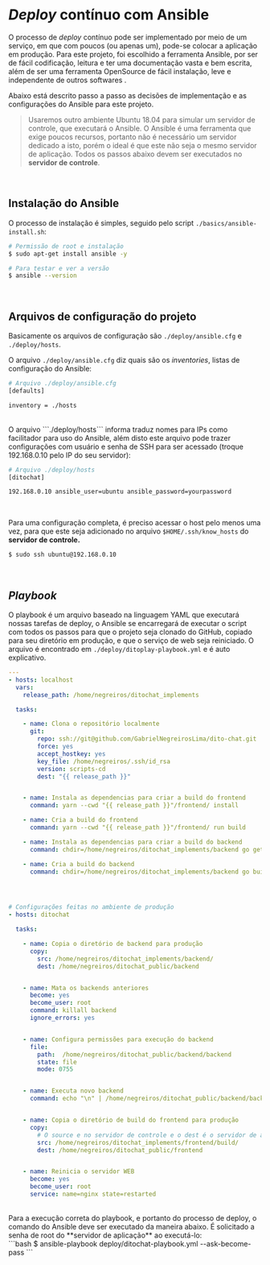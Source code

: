 # *Deploy* contínuo com Ansible

O processo de _deploy_ contínuo pode ser implementado por meio de um serviço, em que com poucos (ou apenas um), pode-se colocar a aplicação em produção. Para este projeto, foi escolhido a ferramenta Ansible, por ser de fácil codificação, leitura e ter uma documentação vasta e bem escrita, além de ser uma ferramenta OpenSource de fácil instalação, leve e independente de outros softwares .

Abaixo está descrito passo a passo as decisões de implementação e as configurações do Ansible para este projeto.

> Usaremos outro ambiente Ubuntu 18.04 para simular um servidor de controle, que executará o Ansible. O Ansible é uma ferramenta que exige poucos recursos, portanto não é necessário um servidor dedicado a isto, porém o ideal é que este não seja o mesmo servidor de aplicação.
> Todos os passos abaixo devem ser executados no __servidor de controle__.



<br>

## Instalação do Ansible

O processo de instalação é simples, seguido pelo script ```./basics/ansible-install.sh```:
```bash
# Permissão de root e instalação
$ sudo apt-get install ansible -y

# Para testar e ver a versão
$ ansible --version
```



<br>

## Arquivos de configuração do projeto

Basicamente os arquivos de configuração são ```./deploy/ansible.cfg``` e ```./deploy/hosts```.

O arquivo ```./deploy/ansible.cfg``` diz quais são os _inventories_, listas de configuração do Ansible:
```bash
# Arquivo ./deploy/ansible.cfg
[defaults]

inventory = ./hosts
```


<br>
O arquivo ```./deploy/hosts``` informa traduz nomes para IPs como facilitador para uso do Ansible, além disto este arquivo pode trazer configurações com usuário e senha de SSH para ser acessado (troque 192.168.0.10 pelo IP do seu servidor):

```bash
# Arquivo ./deploy/hosts
[ditochat]

192.168.0.10 ansible_user=ubuntu ansible_password=yourpassword
```

<br>

Para uma configuração completa, é preciso acessar o host pelo menos uma vez, para que este seja adicionado no arquivo ```$HOME/.ssh/know_hosts``` do __servidor de controle.__

```bash
$ sudo ssh ubuntu@192.168.0.10
```



<br>

## *Playbook*

O playbook é um arquivo baseado na linguagem YAML que executará nossas tarefas de deploy, o Ansible se encarregará de executar o script com todos os passos para que o projeto seja clonado do GitHub,  copiado para seu diretório em produção, e que o serviço de web seja reiniciado. O arquivo é encontrado em ```./deploy/ditoplay-playbook.yml``` e é auto explicativo.

```yaml
---
- hosts: localhost
  vars:
    release_path: /home/negreiros/ditochat_implements

  tasks:

    - name: Clona o repositório localmente
      git:
        repo: ssh://git@github.com/GabrielNegreirosLima/dito-chat.git
        force: yes
        accept_hostkey: yes
        key_file: /home/negreiros/.ssh/id_rsa
        version: scripts-cd
        dest: "{{ release_path }}"


    - name: Instala as dependencias para criar a build do frontend
      command: yarn --cwd "{{ release_path }}"/frontend/ install

    - name: Cria a build do frontend
      command: yarn --cwd "{{ release_path }}"/frontend/ run build

    - name: Instala as dependencias para criar a build do backend
      command: chdir=/home/negreiros/ditochat_implements/backend go get ./...

    - name: Cria a build do backend
      command: chdir=/home/negreiros/ditochat_implements/backend go build ./.




# Configurações feitas no ambiente de produção
- hosts: ditochat

  tasks:

    - name: Copia o diretório de backend para produção
      copy:
        src: /home/negreiros/ditochat_implements/backend/
        dest: /home/negreiros/ditochat_public/backend


    - name: Mata os backends anteriores
      become: yes
      become_user: root
      command: killall backend
      ignore_errors: yes


    - name: Configura permissões para execução do backend
      file: 
        path:  /home/negreiros/ditochat_public/backend/backend
        state: file
        mode: 0755


    - name: Executa novo backend
      command: echo "\n" | /home/negreiros/ditochat_public/backend/backend &


    - name: Copia o diretório de build do frontend para produção
      copy:
        # O source e no servidor de controle e o dest é o servidor de aplicação em produçao
        src: /home/negreiros/ditochat_implements/frontend/build/
        dest: /home/negreiros/ditochat_public/frontend


    - name: Reinicia o servidor WEB
      become: yes
      become_user: root
      service: name=nginx state=restarted
```

<br>
Para a execução correta do playbook, e portanto do processo de deploy, o comando do Ansible deve ser executado da maneira abaixo. É solicitado a senha de root do **servidor de aplicação** ao executá-lo:
<br>
```bash
$ ansible-playbook deploy/ditochat-playbook.yml --ask-become-pass
```
